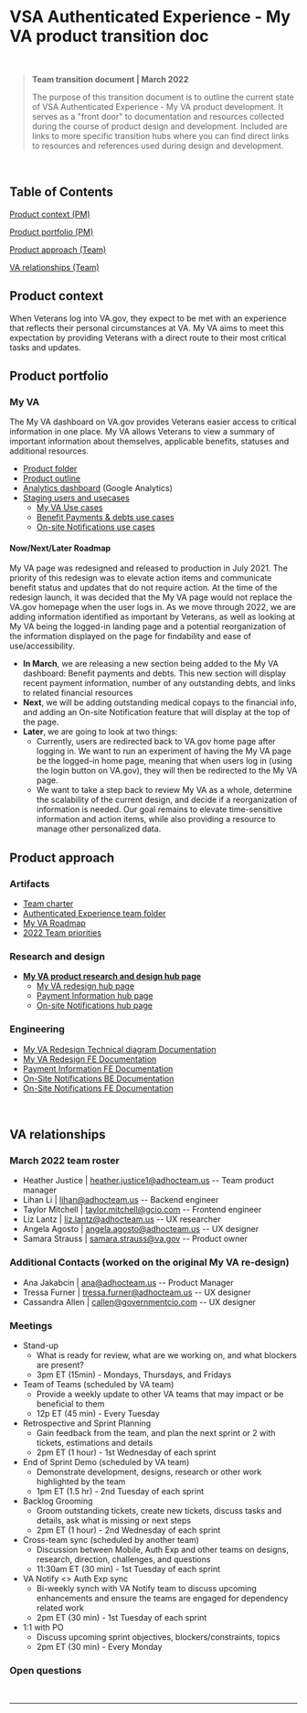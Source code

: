 # VSA Authenticated Experience - My VA product transition doc

<br>

>**Team transition document | March 2022**
>
> The purpose of this transition document is to outline the current state of VSA Authenticated Experience - My VA product development. It serves as a "front door" to documentation and resources collected during the course of product design and development. Included are links to more specific transition hubs where you can find direct links to resources and references used during design and development.

<br>

## Table of Contents
[Product context (PM)](#product-context)

[Product portfolio (PM)](#product-portfolio)

[Product approach (Team)](#product-approach)

[VA relationships (Team)](#va-relationships)

## Product context 
When Veterans log into VA.gov, they expect to be met with an experience that reflects their personal circumstances at VA. My VA aims to meet this expectation by providing Veterans with a direct route to their most critical tasks and updates.

## Product portfolio
### My VA
The My VA dashboard on VA.gov provides Veterans easier access to critical information in one place. My VA allows Veterans to view a summary of important information about themselves, applicable benefits, statuses and additional resources.

- [Product folder](https://github.com/department-of-veterans-affairs/va.gov-team/tree/master/products/identity-personalization/my-va)
- [Product outline](https://github.com/department-of-veterans-affairs/va.gov-team/blob/master/products/identity-personalization/my-va/README.md)
- [Analytics dashboard](https://analytics.google.com/analytics/web/#/dashboard/XOEdSZeVT9qyxQU5T29PNw/a50123418w177519031p176188361/) (Google Analytics)
- [Staging users and usecases](https://github.com/department-of-veterans-affairs/va.gov-team-sensitive/blob/master/Administrative/vagov-users/mvi-staging-users.csv)
     - [My VA Use cases](https://github.com/department-of-veterans-affairs/va.gov-team-sensitive/blob/master/Administrative/vagov-users/staging-test-accounts-myva.md)
     - [Benefit Payments & debts use cases](https://github.com/department-of-veterans-affairs/va.gov-team-sensitive/blob/master/Administrative/vagov-users/staging-test-accounts-myva-payment-info.md)
     - [On-site Notifications use cases](https://github.com/department-of-veterans-affairs/va.gov-team-sensitive/blob/master/Administrative/vagov-users/staging-test-accounts-Onsite-Notification.md)


#### Now/Next/Later Roadmap
My VA page was redesigned and released to production in July 2021.  The priority of this redesign was to elevate action items and communicate benefit status and updates that do not require action.  At the time of the redesign launch, it was decided that the My VA page would not replace the VA.gov homepage when the user logs in.  As we move through 2022, we are adding information identified as important by Veterans, as well as looking at My VA being the logged-in landing page and a potential reorganization of the information displayed on the page for findability and ease of use/accessibility.  

- **In March**, we are releasing a new section being added to the My VA dashboard: Benefit payments and debts.  This new section will display recent payment information, number of any outstanding debts, and links to related financial resources
- **Next**, we will be adding outstanding medical copays to the financial info, and adding an On-site Notification feature that will display at the top of the page.
- **Later**, we are going to look at two things:
     - Currently, users are redirected back to VA.gov home page after logging in.  We want to run an experiment of having the My VA page be the logged-in home page, meaning that when users log in (using the login button on VA.gov), they will then be redirected to the My VA page.  
     - We want to take a step back to review My VA as a whole, determine the scalability of the current design, and decide if a reorganization of information is needed.  Our goal remains to elevate time-sensitive information and action items, while also providing a resource to manage other personalized data.

## Product approach 

### Artifacts
- [Team charter](https://github.com/department-of-veterans-affairs/va.gov-team/blob/master/teams/vsa/teams/authenticated-experience/charter.md)
- [Authenticated Experience team folder](https://github.com/department-of-veterans-affairs/va.gov-team/blob/master/teams/vsa/teams/authenticated-experience/)
- [My VA Roadmap](https://github.com/department-of-veterans-affairs/va.gov-team/blob/master/teams/vsa/teams/authenticated-experience/roadmap/my-va-roadmap.md)
- [2022 Team priorities](https://github.com/department-of-veterans-affairs/va.gov-team/blob/master/teams/vsa/teams/authenticated-experience/roadmap/team-priorities-myva-Q1-Q2-2022.md)

### Research and design
- [**My VA product research and design hub page**](https://github.com/department-of-veterans-affairs/va.gov-team/blob/master/products/identity-personalization/my-va/Authenticated%20Experience%20-%20My%20VA%20UX%20research%20and%20design%20hub.md)
     - [My VA redesign hub page](https://github.com/department-of-veterans-affairs/va.gov-team/blob/master/products/identity-personalization/my-va/2.0-redesign/My%20VA%20redesign%20-%20UX%20research%20and%20design%20hub.md)
     - [Payment Information hub page](https://github.com/department-of-veterans-affairs/va.gov-team/blob/master/products/identity-personalization/my-va/payment-history/My%20VA_Payment%20Information%20Payment%20Information%20-%20-%20UX%20research%20and%20design%20hub.md)
     - [On-site Notifications hub page](https://github.com/department-of-veterans-affairs/va.gov-team/blob/master/products/identity-personalization/notifications/vagov-notifications/mvp/My%20VA_On-site%20Notifications%20-%20UX%20research%20and%20design%20hub.md)


### Engineering
- [My VA Redesign Technical diagram Documentation](https://github.com/department-of-veterans-affairs/va.gov-team/tree/master/products/identity-personalization/my-va/2.0-redesign/Technical-diagrams)
- [My VA Redesign FE Documentation](https://github.com/department-of-veterans-affairs/va.gov-team/tree/master/products/identity-personalization/my-va/2.0-redesign/frontend)
- [Payment Information FE Documentation](https://github.com/department-of-veterans-affairs/va.gov-team/tree/master/products/identity-personalization/my-va/payment-history/documentation)
- [On-Site Notifications BE Documentation](https://github.com/department-of-veterans-affairs/va.gov-team/tree/master/products/identity-personalization/notifications/vagov-notifications/mvp/backend)
- [On-Site Notifications FE Documentation](https://github.com/department-of-veterans-affairs/va.gov-team/tree/master/products/identity-personalization/notifications/vagov-notifications/mvp/frontend/documentation)

<br>

## VA relationships

### March 2022 team roster

- Heather Justice | heather.justice1@adhocteam.us -- Team product manager
- Lihan Li | lihan@adhocteam.us -- Backend engineer
- Taylor Mitchell | taylor.mitchell@gcio.com -- Frontend engineer
- Liz Lantz | liz.lantz@adhocteam.us -- UX researcher
- Angela Agosto | angela.agosto@adhocteam.us -- UX designer
- Samara Strauss | samara.strauss@va.gov -- Product owner

### Additional Contacts (worked on the original My VA re-design) 

- Ana Jakabcin | ana@adhocteam.us -- Product Manager
- Tressa Furner | tressa.furner@adhocteam.us -- UX designer 
- Cassandra Allen | callen@governmentcio.com -- UX designer


### Meetings

- Stand-up
     - What is ready for review, what are we working on, and what blockers are present?
     - 3pm ET (15min) - Mondays, Thursdays, and Fridays
- Team of Teams (scheduled by VA team)
     - Provide a weekly update to other VA teams that may impact or be beneficial to them
     - 12p ET (45 min) - Every Tuesday
- Retrospective and Sprint Planning
     - Gain feedback from the team, and plan the next sprint or 2 with tickets, estimations and details
     - 2pm ET (1 hour) - 1st Wednesday of each sprint
- End of Sprint Demo (scheduled by VA team)
     - Demonstrate development, designs, research or other work highlighted by the team
     - 1pm ET (1.5 hr) - 2nd Tuesday of each sprint
- Backlog Grooming
     - Groom outstanding tickets, create new tickets, discuss tasks and details, ask what is missing or next steps
     - 2pm ET (1 hour) - 2nd Wednesday of each sprint
- Cross-team sync (scheduled by another team)
     - Discussion between Mobile, Auth Exp and other teams on designs, research, direction, challenges, and questions
     - 11:30am ET (30 min) - 1st Tuesday of each sprint
- VA Notify <> Auth Exp sync
     - Bi-weekly synch with VA Notify team to discuss upcoming enhancements and ensure the teams are engaged for dependency related work
     - 2pm ET (30 min) - 1st Tuesday of each sprint
- 1:1 with PO
     - Discuss upcoming sprint objectives, blockers/constraints, topics
     - 2pm ET (30 min) - Every Monday

### Open questions

<br>

---
